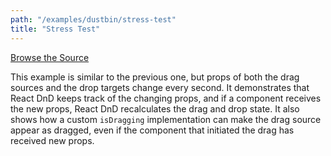 ```yaml
---
path: "/examples/dustbin/stress-test"
title: "Stress Test"
---
```


[Browse the Source](https://github.com/react-dnd/react-dnd/tree/master/packages/documentation-examples/src/01%20Dustbin/Stress%20Test)

This example is similar to the previous one, but props of both the
drag sources and the drop targets change every second. It demonstrates
that React DnD keeps track of the changing props, and if a component
receives the new props, React DnD recalculates the drag and drop
state. It also shows how a custom `isDragging` implementation can make the drag source appear as dragged, even if the component that initiated the drag has received new props.
				

<dustbin-stress-test></dustbin-stress-test>